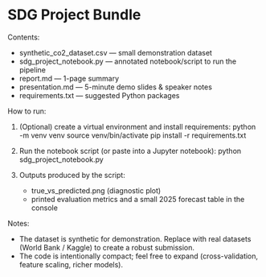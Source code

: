 # SDG Project Bundle

Contents:
- synthetic_co2_dataset.csv — small demonstration dataset
- sdg_project_notebook.py — annotated notebook/script to run the pipeline
- report.md — 1-page summary
- presentation.md — 5-minute demo slides & speaker notes
- requirements.txt — suggested Python packages

How to run:
1. (Optional) create a virtual environment and install requirements:
   python -m venv venv
   source venv/bin/activate
   pip install -r requirements.txt

2. Run the notebook script (or paste into a Jupyter notebook):
   python sdg_project_notebook.py

3. Outputs produced by the script:
   - true_vs_predicted.png (diagnostic plot)
   - printed evaluation metrics and a small 2025 forecast table in the console

Notes:
- The dataset is synthetic for demonstration. Replace with real datasets (World Bank / Kaggle) to create a robust submission.
- The code is intentionally compact; feel free to expand (cross-validation, feature scaling, richer models).
